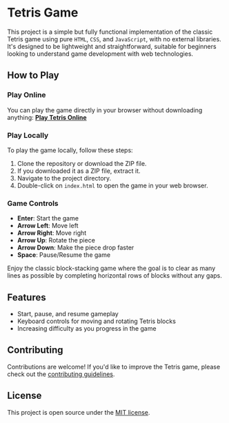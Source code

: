 # Tetris Game

This project is a simple but fully functional implementation of the classic Tetris game using pure `HTML`, `CSS`, and `JavaScript`, with no external libraries. It's designed to be lightweight and straightforward, suitable for beginners looking to understand game development with web technologies.

## How to Play

### Play Online 
You can play the game directly in your browser without downloading anything: **[Play Tetris Online](https://vontanne.github.io/javascript-tetris)**

### Play Locally

To play the game locally, follow these steps:

1. Clone the repository or download the ZIP file.
2. If you downloaded it as a ZIP file, extract it.
3. Navigate to the project directory.
4. Double-click on `index.html` to open the game in your web browser.

### Game Controls

- **Enter**: Start the game
- **Arrow Left**: Move left
- **Arrow Right**: Move right
- **Arrow Up**: Rotate the piece
- **Arrow Down**: Make the piece drop faster
- **Space**: Pause/Resume the game

Enjoy the classic block-stacking game where the goal is to clear as many lines as possible by completing horizontal rows of blocks without any gaps.

## Features

- Start, pause, and resume gameplay
- Keyboard controls for moving and rotating Tetris blocks
- Increasing difficulty as you progress in the game

## Contributing

Contributions are welcome! If you'd like to improve the Tetris game, please check out the [contributing guidelines](./.github/CONTRIBUTING.md).

## License

This project is open source under the [MIT license](./LICENSE).